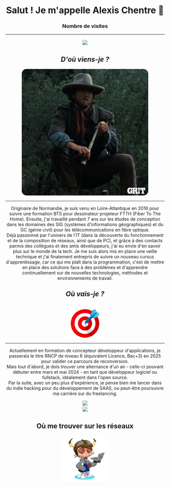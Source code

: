 <h1 align="center">
  Salut ! Je m'appelle Alexis Chentre 👋
</h1>

<h3 align="center"> 
  Nombre de visites
  <hr />
  <img src="https://profile-counter.glitch.me/C-Alexis4414/count.svg" />
</h3>

<h2 align="center">
  <i>
      D'où viens-je ?
  </i>
</h2>
<div align="center">
  <img style="border-radius:15px" src="images/searching.gif" />
  <hr />
  <p>
    Originaire de Normandie, je suis venu en Loire-Atlantique en 2016 pour suivre une formation BTS pour dessinateur projeteur FTTH (Fiber To The Home). Ensuite, j'ai travaillé pendant 7 ans sur les études de conception dans les domaines des SIG (systèmes d'informations géographiques) et du GC (génie civil) pour les télécommunications en fibre optique.
    <br />
    Déjà passionné par l'univers de l'IT (dans la découverte du fonctionnement et de la composition de réseaux, ainsi que de PC), et grâce à des contacts parmis des collègues et des amis développeurs, j'ai eu envie d'en savoir plus sur le monde de la tech. Je me suis alors mis en place une veille technique et j'ai finalement entrepris de suivre un nouveau cursus d'apprentissage, car ce qui me plaît dans la programmation, c'est de mettre en place des solutions face à des problèmes et d'apprendre continuellement sur de nouvelles technologies, méthodes et environnements de travail.
  </p>
  <h2 align="center">
  <i>
      Où vais-je ?
  </i>
</h2>
<div align="center">
  <img style="border-radius:15px" src="images/target.gif" />
  <hr />
  <p>
    Actuellement en formation de concepteur développeur d'applications, je passerais le titre RNCP de niveau 6 (équivalent Licence, Bac+3) en 2025 pour valider ce parcours de reconversion.
    <br />
    Mais tout d'abord, je dois trouver une alternance d'un an - celle-ci pouvant débuter entre mars et mai 2024 - en tant que développeur logiciel ou fullstack, idéalement dans l'open source.
    <br />
    Par la suite, avec un peu plus d'expérience, je pense bien me lancer dans du indie hacking pour du développement de SAAS, ou peut-être poursuivre ma carrière sur du freelancing.
  </p>
</div>
<div align="center">
  <img src="https://github-readme-stats.vercel.app/api?username=C-Alexis4414&show_icons=true&include_all_commits=true&theme=dark&hide_border=true" />
  <br />
  <img src="https://github-readme-stats.vercel.app/api/top-langs/?username=C-Alexis4414&layout=compact&theme=dark&hide_border=true" />
</div>

<h2 align="center">Où me trouver sur les réseaux</h2>
<div align="center">
  <img width="150" height="150" src="images/octoalexis.png" />
</div>
